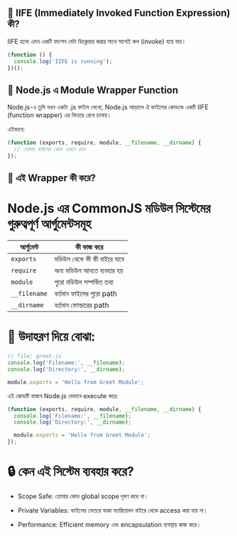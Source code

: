## 🔄 IIFE (Immediately Invoked Function Expression) কী?

IIFE হলো এমন একটি ফাংশন যেটা ডিক্লেয়ার করার সাথে সাথেই কল (invoke) হয়ে যায়।

```js
(function () {
  console.log('IIFE is running');
})();
```

## 🧩 Node.js এ Module Wrapper Function

Node.js-এ তুমি যখন একটা .js ফাইল লেখো, Node.js আড়ালে ঐ ফাইলের কোডকে একটি IIFE
(function wrapper) এর ভিতরে রেখে চালায়।

এইভাবে:

```js
(function (exports, require, module, __filename, __dirname) {
  // তোমার ফাইলের কোড এখানে চলে
});
```

## 🧠 এই Wrapper কী করে?

# Node.js এর CommonJS মডিউল সিস্টেমের গুরুত্বপূর্ণ আর্গুমেন্টসমূহ

| আর্গুমেন্ট   | কী কাজ করে                  |
| ------------ | --------------------------- |
| `exports`    | মডিউল থেকে কী কী বাইরে যাবে |
| `require`    | অন্য মডিউল আনতে ব্যবহার হয়  |
| `module`     | পুরো মডিউল সম্পর্কিত তথ্য   |
| `__filename` | বর্তমান ফাইলের পুরো path    |
| `__dirname`  | বর্তমান ফোল্ডারের path      |

# 🎯 উদাহরণ দিয়ে বোঝা:

```js
// file: greet.js
console.log('Filename:', __filename);
console.log('Directory:', __dirname);

module.exports = 'Hello from Greet Module';
```

এই কোডটি বাস্তবে Node.js যেভাবে execute করে:

```js
(function (exports, require, module, __filename, __dirname) {
  console.log('Filename:', __filename);
  console.log('Directory:', __dirname);

  module.exports = 'Hello from Greet Module';
});
```

# 🔒 কেন এই সিস্টেম ব্যবহার করে?

- Scope Safe: তোমার কোড global scope দূষণ করে না।

- Private Variables: ফাইলের ভেতরে থাকা ভ্যারিয়েবল বাইরে থেকে access করা যায় না।

- Performance: Efficient memory এবং encapsulation ব্যবস্থায় কাজ করে।
